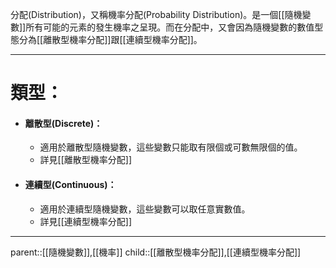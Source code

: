分配(Distribution)，又稱機率分配(Probability Distribution)。是一個[[隨機變數]]所有可能的元素的發生機率之呈現。而在分配中，又會因為隨機變數的數值型態分為[[離散型機率分配]]跟[[連續型機率分配]]。
- - -
# 類型：
- #### 離散型(Discrete)：
	- 適用於離散型隨機變數，這些變數只能取有限個或可數無限個的值。
	- 詳見[[離散型機率分配]]
- #### 連續型(Continuous)：
	- 適用於連續型隨機變數，這些變數可以取任意實數值。
	- 詳見[[連續型機率分配]]
- - -
parent::[[隨機變數]],[[機率]]
child::[[離散型機率分配]],[[連續型機率分配]]